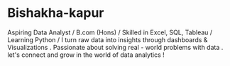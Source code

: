 # Bishakha-kapur
Aspiring Data Analyst / B.com (Hons) / Skilled in Excel, SQL, Tableau / Learning Python / I turn raw data into insights through dashboards &amp; Visualizations . Passionate about solving real - world problems with data . let's connect and grow in the world of data analytics !
